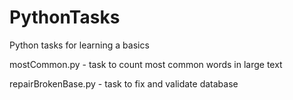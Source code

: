 # PythonTasks
Python tasks for learning a basics

mostCommon.py - task to count most common words in large text

repairBrokenBase.py - task to fix and validate database 